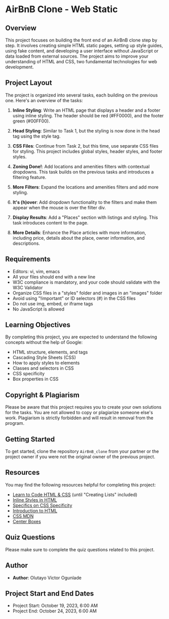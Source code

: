 # AirBnB Clone - Web Static

## Overview

This project focuses on building the front end of an AirBnB clone step by step. It involves creating simple HTML static pages, setting up style guides, using fake content, and developing a user interface without JavaScript or data loaded from external sources. The project aims to improve your understanding of HTML and CSS, two fundamental technologies for web development.

## Project Layout

The project is organized into several tasks, each building on the previous one. Here's an overview of the tasks:

1. **Inline Styling**: Write an HTML page that displays a header and a footer using inline styling. The header should be red (#FF0000), and the footer green (#00FF00).

2. **Head Styling**: Similar to Task 1, but the styling is now done in the head tag using the style tag.

3. **CSS Files**: Continue from Task 2, but this time, use separate CSS files for styling. This project includes global styles, header styles, and footer styles.

4. **Zoning Done!**: Add locations and amenities filters with contextual dropdowns. This task builds on the previous tasks and introduces a filtering feature.

5. **More Filters**: Expand the locations and amenities filters and add more styling.

6. **It's (h)over**: Add dropdown functionality to the filters and make them appear when the mouse is over the filter div.

7. **Display Results**: Add a "Places" section with listings and styling. This task introduces content to the page.

8. **More Details**: Enhance the Place articles with more information, including price, details about the place, owner information, and descriptions.

## Requirements

- Editors: vi, vim, emacs
- All your files should end with a new line
- W3C compliance is mandatory, and your code should validate with the W3C Validator
- Organize CSS files in a "styles" folder and images in an "images" folder
- Avoid using "!important" or ID selectors (#) in the CSS files
- Do not use img, embed, or iframe tags
- No JavaScript is allowed

## Learning Objectives

By completing this project, you are expected to understand the following concepts without the help of Google:

- HTML structure, elements, and tags
- Cascading Style Sheets (CSS)
- How to apply styles to elements
- Classes and selectors in CSS
- CSS specificity
- Box properties in CSS

## Copyright & Plagiarism

Please be aware that this project requires you to create your own solutions for the tasks. You are not allowed to copy or plagiarize someone else's work. Plagiarism is strictly forbidden and will result in removal from the program.

## Getting Started

To get started, clone the repository `AirBnB_clone` from your partner or the project owner if you were not the original owner of the previous project.

## Resources

You may find the following resources helpful for completing this project:

- [Learn to Code HTML & CSS](https://www.learnhowtocode.com/) (until "Creating Lists" included)
- [Inline Styles in HTML](https://developer.mozilla.org/en-US/docs/Learn/HTML/Introduction_to_HTML/Getting_started#What_will_we_build_in_this_course)
- [Specifics on CSS Specificity](https://developer.mozilla.org/en-US/docs/Web/CSS/Specificity)
- [Introduction to HTML](https://developer.mozilla.org/en-US/docs/Learn/HTML/Introduction_to_HTML)
- [CSS MDN](https://developer.mozilla.org/en-US/docs/Learn/CSS)
- [Center Boxes](https://www.smashingmagazine.com/2013/08/centering-elements-with-flexbox/)

## Quiz Questions

Please make sure to complete the quiz questions related to this project.

## Author

- **Author**: Olutayo Victor Ogunlade

## Project Start and End Dates

- Project Start: October 19, 2023, 6:00 AM
- Project End: October 24, 2023, 6:00 AM
